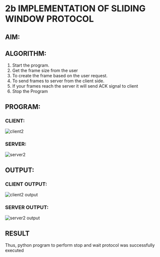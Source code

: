 # 2b IMPLEMENTATION OF SLIDING WINDOW PROTOCOL
## AIM:
## ALGORITHM:
1. Start the program.
2. Get the frame size from the user
3. To create the frame based on the user request.
4. To send frames to server from the client side.
5. If your frames reach the server it will send ACK signal to client
6. Stop the Program
## PROGRAM:
### CLIENT:
![client2](https://github.com/tamizhselvan23013460/2b_SLIDING_WINDOW_PROTOCOL/assets/150231370/94332165-3d73-45cb-81c2-e717e0ba3889)


### SERVER:
![server2](https://github.com/tamizhselvan23013460/2b_SLIDING_WINDOW_PROTOCOL/assets/150231370/4b23d0ab-878c-4a5e-8d62-10f226e5e929)

     
## OUTPUT:

### CLIENT OUTPUT:
![client2 output](https://github.com/tamizhselvan23013460/2b_SLIDING_WINDOW_PROTOCOL/assets/150231370/46988984-2911-49de-ac3f-1f918ab8a15f)

### SERVER OUTPUT:
![server2 output](https://github.com/tamizhselvan23013460/2b_SLIDING_WINDOW_PROTOCOL/assets/150231370/247ecade-d10c-4c71-b022-1d60a14367f8)



## RESULT
Thus, python program to perform stop and wait protocol was successfully executed
